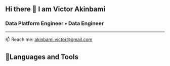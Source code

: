 <p align="center">
    
## Hi there 👋 I am Victor Akinbami
</p>
  
  ### Data Platform Engineer • Data Engineer

  __________________________________________________________________________________________________________________________________________________________________
  📫 Reach me: akinbami.victor@gmail.com
  
  ## 🧰Languages and Tools
  
  
  
  
  
  

